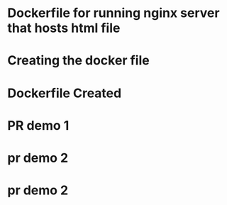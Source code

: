 # Dockerfile for running nginx server that hosts html file
# Creating the docker file 
# Dockerfile Created  
# PR demo 1
# pr demo 2
# pr demo 2